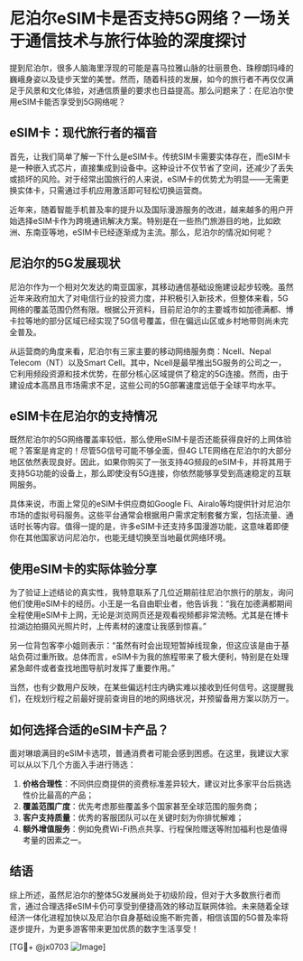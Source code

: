 # 尼泊尔eSIM卡是否支持5G网络？一场关于通信技术与旅行体验的深度探讨

提到尼泊尔，很多人脑海里浮现的可能是喜马拉雅山脉的壮丽景色、珠穆朗玛峰的巍峨身姿以及徒步天堂的美誉。然而，随着科技的发展，如今的旅行者不再仅仅满足于风景和文化体验，对通信质量的要求也日益提高。那么问题来了：在尼泊尔使用eSIM卡能否享受到5G网络呢？

## eSIM卡：现代旅行者的福音

首先，让我们简单了解一下什么是eSIM卡。传统SIM卡需要实体存在，而eSIM卡是一种嵌入式芯片，直接集成到设备中。这种设计不仅节省了空间，还减少了丢失或损坏的风险。对于经常出国旅行的人来说，eSIM卡的优势尤为明显——无需更换实体卡，只需通过手机应用激活即可轻松切换运营商。

近年来，随着智能手机普及率的提升以及国际漫游服务的改进，越来越多的用户开始选择eSIM卡作为跨境通讯解决方案。特别是在一些热门旅游目的地，比如欧洲、东南亚等地，eSIM卡已经逐渐成为主流。那么，尼泊尔的情况如何呢？

## 尼泊尔的5G发展现状

尼泊尔作为一个相对欠发达的南亚国家，其移动通信基础设施建设起步较晚。虽然近年来政府加大了对电信行业的投资力度，并积极引入新技术，但整体来看，5G网络的覆盖范围仍然有限。根据公开资料，目前尼泊尔的主要城市如加德满都、博卡拉等地的部分区域已经实现了5G信号覆盖，但在偏远山区或乡村地带则尚未完全普及。

从运营商的角度来看，尼泊尔有三家主要的移动网络服务商：Ncell、Nepal Telecom（NT）以及Smart Cell。其中，Ncell是最早推出5G服务的公司之一，它利用频段资源和技术优势，在部分核心区域提供了稳定的5G连接。然而，由于建设成本高昂且市场需求不足，这些公司的5G部署速度远低于全球平均水平。

## eSIM卡在尼泊尔的支持情况

既然尼泊尔的5G网络覆盖率较低，那么使用eSIM卡是否还能获得良好的上网体验呢？答案是肯定的！尽管5G信号可能不够全面，但4G LTE网络在尼泊尔的大部分地区依然表现良好。因此，如果你购买了一张支持4G频段的eSIM卡，并将其用于支持5G功能的设备上，那么即使没有5G连接，你依然能够享受到高速稳定的互联网服务。

具体来说，市面上常见的eSIM卡供应商如Google Fi、Airalo等均提供针对尼泊尔市场的虚拟号码服务。这些平台通常会根据用户需求定制套餐方案，包括流量、通话时长等内容。值得一提的是，许多eSIM卡还支持多国漫游功能，这意味着即便你在其他国家访问尼泊尔，也能无缝切换至当地最优网络环境。

## 使用eSIM卡的实际体验分享

为了验证上述结论的真实性，我特意联系了几位近期前往尼泊尔旅行的朋友，询问他们使用eSIM卡的经历。小王是一名自由职业者，他告诉我：“我在加德满都期间全程使用eSIM卡上网，无论是浏览网页还是观看视频都非常流畅。尤其是在博卡拉湖边拍摄风光照片时，上传素材的速度让我感到惊喜。”

另一位背包客李小姐则表示：“虽然有时会出现短暂掉线现象，但这应该是由于基站负荷过重所致。总体而言，eSIM卡为我的旅程带来了极大便利，特别是在处理紧急邮件或者查找地图导航时发挥了重要作用。”

当然，也有少数用户反映，在某些偏远村庄内确实难以接收到任何信号。这提醒我们，在规划行程之前最好提前查询目的地的网络状况，并预留备用方案以防万一。

## 如何选择合适的eSIM卡产品？

面对琳琅满目的eSIM卡选项，普通消费者可能会感到困惑。在这里，我建议大家可以从以下几个方面入手进行筛选：

1. **价格合理性**：不同供应商提供的资费标准差异较大，建议对比多家平台后挑选性价比最高的产品；
2. **覆盖范围广度**：优先考虑那些覆盖多个国家甚至全球范围的服务商；
3. **客户支持质量**：优秀的客服团队可以在关键时刻为你排忧解难；
4. **额外增值服务**：例如免费Wi-Fi热点共享、行程保险赠送等附加福利也是值得考量的因素之一。

## 结语

综上所述，虽然尼泊尔的整体5G发展尚处于初级阶段，但对于大多数旅行者而言，通过合理选择eSIM卡仍可享受到便捷高效的移动互联网体验。未来随着全球经济一体化进程加快以及尼泊尔自身基础设施不断完善，相信该国的5G普及率将逐步提升，为更多游客带来更加优质的数字生活享受！

[TG💪+ @jx0703 ![Image](https://github.com/user-attachments/assets/dbca1d08-cadb-493c-b0ec-ad6f7a83f270)]